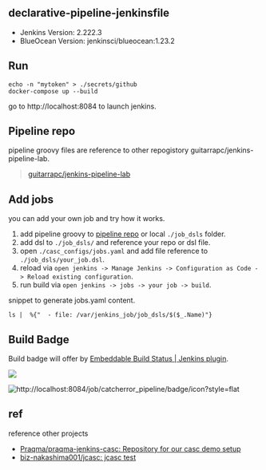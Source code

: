 ## declarative-pipeline-jenkinsfile

* Jenkins Version: 2.222.3
* BlueOcean Version: jenkinsci/blueocean:1.23.2

## Run

```shell
echo -n "mytoken" > ./secrets/github
docker-compose up --build
```

go to http://localhost:8084 to launch jenkins.

## Pipeline repo

pipeline groovy files are reference to other repogistory guitarrapc/jenkins-pipeline-lab.

> [guitarrapc/jenkins\-pipeline\-lab](https://github.com/guitarrapc/jenkins-pipeline-lab)

## Add jobs

you can add your own job and try how it works.

1. add pipeline groovy to [pipeline repo](https://github.com/guitarrapc/jenkins-pipeline-lab) or local `./job_dsls` folder.
1. add dsl to `./job_dsls/` and reference your repo or dsl file.
1. open `./casc_configs/jobs.yaml` and add file reference to `./job_dsls/your_job.dsl`.
1. reload via `open jenkins -> Manage Jenkins -> Configuration as Code -> Reload existing configuration`.
1. run build via `open jenkins -> jobs -> your job -> build`.

snippet to generate jobs.yaml content.

```shell
ls |  %{"  - file: /var/jenkins_job/job_dsls/$($_.Name)"}
```

## Build Badge

Build badge will offer by [Embeddable Build Status \| Jenkins plugin](https://plugins.jenkins.io/embeddable-build-status/).

<img src="http://localhost:8084/job/catcherror_pipeline/badge/icon?style=flat">

![http://localhost:8084/job/catcherror_pipeline/badge/icon?style=flat]()

## ref

reference other projects

* [Praqma/praqma\-jenkins\-casc: Repository for our casc demo setup](https://github.com/Praqma/praqma-jenkins-casc)
* [biz\-nakashima001/jcasc: jcasc test](https://github.com/biz-nakashima001/jcasc)
